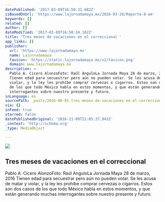 ```yaml
---
datePublished: '2017-03-09T16:50:31.682Z'
isBasedOnUrl: 'https://www.lajornadamaya.mx/2016-03-28/Reporte-8-am'
keywords: []
related: []
author: []
dateModified: '2017-03-09T16:50:24.102Z'
title: 'Tres meses de vacaciones en el correccional '
app_links: []
publisher:
  url: 'https://www.lajornadamaya.mx'
  name: Lajornadamaya
  favicon: 'https://static.lajornadamaya.mx/v2/favicon.png'
  domain: www.lajornadamaya.mx
description: >-
  Pablo A. Cicero AlonzoFoto: Raúl AnguloLa Jornada Maya 28 de marzo, 2016
  Tienen edad para secuestrar pero aún no pueden votar. Se les acusa de matar y
  violar, y la ley les prohíbe comprar cervezas o cigarros. Estos son dos casos
  de los que todo México habla en estos momentos, y que están generando muchas
  interrogantes sobre nuestro presente y futuro.
inLanguage: es
sourcePath: _posts/2016-06-01-tres-meses-de-vacaciones-en-el-correccional.md
via: {}
inFeed: true
starred: false
datePublishedOriginal: '2016-11-09T21:05:37.943Z'
_context: 'http://schema.org'
_type: MediaObject

---
```

<article style=""><img src="https://s3-us-west-2.amazonaws.com/the-grid-img/p/1433fc084576745ba0608b4998bc81445a1e7287.jpg" /><h1>Tres meses de vacaciones en el correccional </h1><p>Pablo A. Cicero AlonzoFoto: Raúl AnguloLa Jornada Maya 28 de marzo, 2016 Tienen edad para secuestrar pero aún no pueden votar. Se les acusa de matar y violar, y la ley les prohíbe comprar cervezas o cigarros. Estos son dos casos de los que todo México habla en estos momentos, y que están generando muchas interrogantes sobre nuestro presente y futuro.</p></article>